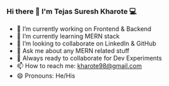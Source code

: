 ### Hi there 👋 I'm Tejas Suresh Kharote 💻

- 🔭 I’m currently working on Frontend & Backend
- 🌱 I’m currently learning MERN stack
- 👯 I’m looking to collaborate on  LinkedIn & GitHub
- 💬 Ask me about any MERN related stuff
- 🚀 Always ready to collaborate for Dev Experiments
- 📫 How to reach me: kharote98@gmail.com 
- 😄 Pronouns: He/His
